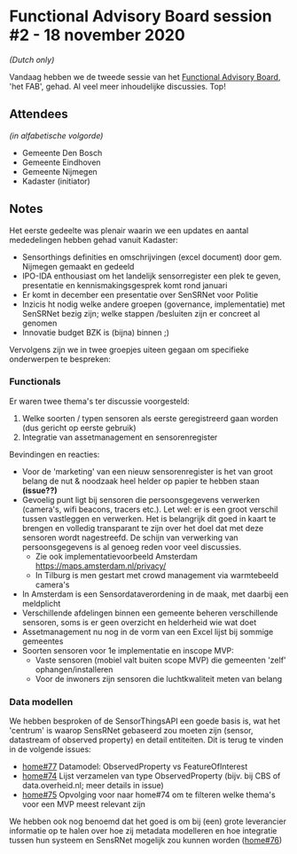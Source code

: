 # Functional Advisory Board session #2 - 18 november 2020

_(Dutch only)_

Vandaag hebben we de tweede sessie van het [Functional Advisory Board](../docs/FAB.md), 'het FAB', gehad. Al veel meer inhoudelijke discussies. Top!

## Attendees

_(in alfabetische volgorde)_

- Gemeente Den Bosch
- Gemeente Eindhoven
- Gemeente Nijmegen
- Kadaster (initiator)

## Notes

Het eerste gedeelte was plenair waarin we een updates en aantal mededelingen hebben gehad vanuit Kadaster:

- Sensorthings definities en omschrijvingen (excel document) door gem. Nijmegen gemaakt en gedeeld
- IPO-IDA enthousiast om het landelijk sensorregister een plek te geven, presentatie en kennismakingsgesprek komt rond januari
- Er komt in december een presentatie over SenSRNet voor Politie
- Inzicis ht nodig welke andere groepen (governance, implementatie) met SenSRNet bezig zijn; welke stappen /besluiten zijn er concreet al genomen
- Innovatie budget BZK is (bijna) binnen ;)

Vervolgens zijn we in twee groepjes uiteen gegaan om specifieke onderwerpen te bespreken:

### Functionals

Er waren twee thema's ter discussie voorgesteld:
1) Welke soorten / typen sensoren als eerste geregistreerd gaan worden (dus gericht op eerste gebruik)
2) Integratie van assetmanagement en sensorenregister

Bevindingen en reacties:
- Voor de 'marketing' van een nieuw sensorenregister is het van groot belang de nut & noodzaak heel helder op papier te hebben staan **(issue??)**
- Gevoelig punt ligt bij sensoren die persoonsgegevens verwerken (camera's, wifi beacons, tracers etc.). Let wel: er is een groot verschil tussen vastleggen en verwerken. Het is belangrijk dit goed in kaart te brengen en volledig transparant te zijn over het doel dat met deze sensoren wordt nagestreefd. De schijn van verwerking van persoonsgegevens is al genoeg reden voor veel discussies.
  - Zie ook implementatievoorbeeld Amsterdam https://maps.amsterdam.nl/privacy/
  - In Tilburg is men gestart met crowd management via warmtebeeld camera's
- In Amsterdam is een Sensordataverordening in de maak, met daarbij een meldplicht
- Verschillende afdelingen binnen een gemeente beheren verschillende sensoren, soms is er geen overzicht en helderheid wie wat doet
- Assetmanagement nu nog in de vorm van een Excel lijst bij sommige gemeentes
- Soorten sensoren voor 1e implementatie en inscope MVP:
  - Vaste sensoren (mobiel valt buiten scope MVP) die gemeenten 'zelf' ophangen/installeren
  - Voor de inwoners zijn sensoren die luchtkwaliteit meten van belang

### Data modellen

We hebben besproken of de SensorThingsAPI een goede basis is, wat het 'centrum' is waarop SensRNet gebaseerd zou moeten zijn (sensor, datastream of observed property) en detail entiteiten. Dit is terug te vinden in de volgende issues:

- [home#77](https://github.com/kadaster-labs/sensrnet-home/issues/77) Datamodel: ObservedProperty vs FeatureOfInterest
- [home#74](https://github.com/kadaster-labs/sensrnet-home/issues/74) Lijst verzamelen van type ObservedProperty (bijv. bij CBS of data.overheid.nl; meer details in issue)
- [home#75](https://github.com/kadaster-labs/sensrnet-home/issues/75) Opvolging voor naar home#74 om te filteren welke thema's voor een MVP meest relevant zijn

We hebben ook nog benoemd dat het goed is om bij (een) grote leverancier informatie op te halen over hoe zij metadata modelleren en hoe integratie tussen hun systeem en SensRNet mogelijk zou kunnen worden ([home#76](https://github.com/kadaster-labs/sensrnet-home/issues/76))
